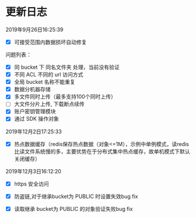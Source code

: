 # 更新日志

2019年9月26日16:25:39

* [x] 可接受范围内数据损坏自动修复

问题列表：

* [x] 同 bucket 下 同名文件夹 处理，当前没有验证
* [x] 不同 ACL 不同的 url 访问方式
* [x] 全局 bucket 名称不能重复
* [x] 数据分机器存储
* [x] 多文件同时上传（最多支持100个同时上传）
* [ ] 大文件分片上传, 下载断点续传
* [x] 账户密钥管理模块
* [x] 通过 SDK 操作对象

2019年12月2日17:25:33

* [x] 热点数据缓存（redis保存热点数据（对象<=1M），示例中单例模式，读redis比读文件系统慢的多，主要优势在于分布式集中热点缓存，故单机模式下默认关闭缓存）

2019年12月3日16:12:20

* [x] https 安全访问
* [x] 防盗链,对于继承bucket为 PUBLIC 时设置失效bug fix
* [x] 读取继承 bucket为 PUBLIC 的对象验证失败bug fix

